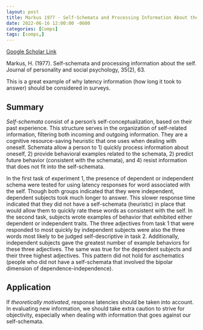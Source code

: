 ```yaml
---
layout: post
title: Markus 1977 - Self-Schemata and Processing Information About the Self
date: 2022-06-16 12:00:00 -0600
categories: [Comps]
tags: [comps,]
---
```

[Google Scholar Link](https://scholar.google.com/scholar?hl=en&as_sdt=0%2C45&q=Self-schemata+and+processing+information+about+the+self&btnG=)

Markus, H. (1977). Self-schemata and processing information about the self. Journal of personality and social psychology, 35(2), 63.

This is a great example of why latency information (how long it took to answer) should be considered in surveys.

## Summary
_Self-schemata_ consist of a person’s self-conceptualization, based on their past experience.  This structure serves in the organization of self-related information, filtering both incoming and outgoing information.  They are a cognitive resource-saving heuristic that one uses when dealing with oneself.  Schemata allow a person to 1) quickly process information about oneself, 2) provide behavioral examples related to the schemata, 2) predict future behavior (consistent with the schemata), and 4) resist information that does not fit into the self-schemata.

In the first task of experiment 1, the presence of dependent or independent schema were tested for using latency responses for word associated with the self.  Though both groups indicated that they were independent, dependent subjects took much longer to answer.  This slower response time indicated that they did not have a self-schemata (heuristic) in place that would allow them to quickly rate these words as consistent with the self.  In the second task, subjects wrote examples of behavior that exhibited either dependent or independent traits.  The three adjectives from task 1 that were responded to most quickly by independent subjects were also the three words most likely to be judged self-descriptive in task 2.  Additionally, independent subjects gave the greatest number of example behaviors for these three adjectives.  The same was true for the dependent subjects and their three highest adjectives.  This pattern did not hold for aschematics (people who did not have a self-schemata that involved the bipolar dimension of dependence-independence).

## Application
If _theoretically motivated_, response latencies should be taken into account.  In evaluating new information, we should take extra caution to strive for objectivity, especially when dealing with information that goes against our self-schemata.
